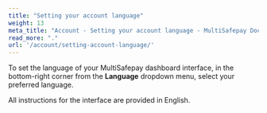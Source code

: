 ```yaml
---
title: "Setting your account language"
weight: 13
meta_title: "Account - Setting your account language - MultiSafepay Docs"
read_more: "."
url: '/account/setting-account-language/'
---
```


To set the language of your MultiSafepay dashboard interface, in the bottom-right corner from the **Language** dropdown menu, select your preferred language.  

All instructions for the interface are provided in English. 